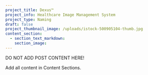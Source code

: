 ```yaml
---
project_title: Dexus™
project_info: Healthcare Image Management System
project_type: Naming
draft: false
project_thumbnail_image: /uploads/istock-500905104-thumb.jpg
content_section:
  - section_text_markdown:
    section_image:
---
```



DO NOT ADD POST CONTENT HERE!

Add all content in Content Sections.